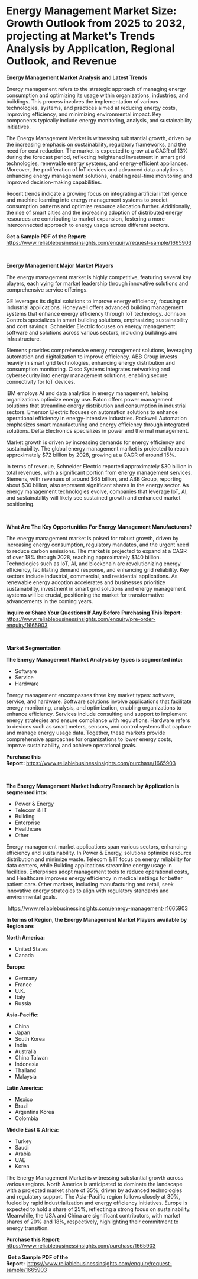 <p><h1>Energy Management Market Size: Growth Outlook from 2025 to 2032, projecting at Market's Trends Analysis by Application, Regional Outlook, and Revenue</h1></p><p><strong>Energy Management Market Analysis and Latest Trends</strong></p>
<p><p>Energy management refers to the strategic approach of managing energy consumption and optimizing its usage within organizations, industries, and buildings. This process involves the implementation of various technologies, systems, and practices aimed at reducing energy costs, improving efficiency, and minimizing environmental impact. Key components typically include energy monitoring, analysis, and sustainability initiatives.</p><p>The Energy Management Market is witnessing substantial growth, driven by the increasing emphasis on sustainability, regulatory frameworks, and the need for cost reduction. The market is expected to grow at a CAGR of 13% during the forecast period, reflecting heightened investment in smart grid technologies, renewable energy systems, and energy-efficient appliances. Moreover, the proliferation of IoT devices and advanced data analytics is enhancing energy management solutions, enabling real-time monitoring and improved decision-making capabilities.</p><p>Recent trends indicate a growing focus on integrating artificial intelligence and machine learning into energy management systems to predict consumption patterns and optimize resource allocation further. Additionally, the rise of smart cities and the increasing adoption of distributed energy resources are contributing to market expansion, fostering a more interconnected approach to energy usage across different sectors.</p></p>
<p><strong>Get a Sample PDF of the Report:&nbsp;</strong> <a href="https://www.reliablebusinessinsights.com/enquiry/request-sample/1665903?utm_campaign=3460&utm_medium=2&utm_source=Github&utm_content=ia&utm_term=20042025&utm_id=energy-management">https://www.reliablebusinessinsights.com/enquiry/request-sample/1665903</a></p>
<p>&nbsp;</p>
<p><strong>Energy Management Major Market Players</strong></p>
<p><p>The energy management market is highly competitive, featuring several key players, each vying for market leadership through innovative solutions and comprehensive service offerings. </p><p>GE leverages its digital solutions to improve energy efficiency, focusing on industrial applications. Honeywell offers advanced building management systems that enhance energy efficiency through IoT technology. Johnson Controls specializes in smart building solutions, emphasizing sustainability and cost savings. Schneider Electric focuses on energy management software and solutions across various sectors, including buildings and infrastructure.</p><p>Siemens provides comprehensive energy management solutions, leveraging automation and digitalization to improve efficiency. ABB Group invests heavily in smart grid technologies, enhancing energy distribution and consumption monitoring. Cisco Systems integrates networking and cybersecurity into energy management solutions, enabling secure connectivity for IoT devices.</p><p>IBM employs AI and data analytics in energy management, helping organizations optimize energy use. Eaton offers power management solutions that streamline energy distribution and consumption in industrial sectors. Emerson Electric focuses on automation solutions to enhance operational efficiency in energy-intensive industries. Rockwell Automation emphasizes smart manufacturing and energy efficiency through integrated solutions. Delta Electronics specializes in power and thermal management.</p><p>Market growth is driven by increasing demands for energy efficiency and sustainability. The global energy management market is projected to reach approximately $72 billion by 2028, growing at a CAGR of around 15%. </p><p>In terms of revenue, Schneider Electric reported approximately $30 billion in total revenues, with a significant portion from energy management services. Siemens, with revenues of around $65 billion, and ABB Group, reporting about $30 billion, also represent significant shares in the energy sector. As energy management technologies evolve, companies that leverage IoT, AI, and sustainability will likely see sustained growth and enhanced market positioning.</p></p>
<p>&nbsp;</p>
<p><strong>What Are The Key Opportunities For Energy Management Manufacturers?</strong></p>
<p><p>The energy management market is poised for robust growth, driven by increasing energy consumption, regulatory mandates, and the urgent need to reduce carbon emissions. The market is projected to expand at a CAGR of over 18% through 2028, reaching approximately $140 billion. Technologies such as IoT, AI, and blockchain are revolutionizing energy efficiency, facilitating demand response, and enhancing grid reliability. Key sectors include industrial, commercial, and residential applications. As renewable energy adoption accelerates and businesses prioritize sustainability, investment in smart grid solutions and energy management systems will be crucial, positioning the market for transformative advancements in the coming years.</p></p>
<p><strong>Inquire or Share Your Questions If Any Before Purchasing This Report:</strong> <a href="https://www.reliablebusinessinsights.com/enquiry/pre-order-enquiry/1665903?utm_campaign=3460&utm_medium=2&utm_source=Github&utm_content=ia&utm_term=20042025&utm_id=energy-management">https://www.reliablebusinessinsights.com/enquiry/pre-order-enquiry/1665903</a></p>
<p>&nbsp;</p>
<p><strong>Market Segmentation</strong></p>
<p><strong>The Energy Management Market Analysis by types is segmented into:</strong></p>
<p><ul><li>Software</li><li>Service</li><li>Hardware</li></ul></p>
<p><p>Energy management encompasses three key market types: software, service, and hardware. Software solutions involve applications that facilitate energy monitoring, analysis, and optimization, enabling organizations to enhance efficiency. Services include consulting and support to implement energy strategies and ensure compliance with regulations. Hardware refers to devices such as smart meters, sensors, and control systems that capture and manage energy usage data. Together, these markets provide comprehensive approaches for organizations to lower energy costs, improve sustainability, and achieve operational goals.</p></p>
<p><strong>Purchase this Report:&nbsp;</strong><a href="https://www.reliablebusinessinsights.com/purchase/1665903?utm_campaign=3460&utm_medium=2&utm_source=Github&utm_content=ia&utm_term=20042025&utm_id=energy-management">https://www.reliablebusinessinsights.com/purchase/1665903</a></p>
<p>&nbsp;</p>
<p><strong>The Energy Management Market Industry Research by Application is segmented into:</strong></p>
<p><ul><li>Power & Energy</li><li>Telecom & IT</li><li>Building</li><li>Enterprise</li><li>Healthcare</li><li>Other</li></ul></p>
<p><p>Energy management market applications span various sectors, enhancing efficiency and sustainability. In Power & Energy, solutions optimize resource distribution and minimize waste. Telecom & IT focus on energy reliability for data centers, while Building applications streamline energy usage in facilities. Enterprises adopt management tools to reduce operational costs, and Healthcare improves energy efficiency in medical settings for better patient care. Other markets, including manufacturing and retail, seek innovative energy strategies to align with regulatory standards and environmental goals.</p></p>
<p><a href="https://www.reliablebusinessinsights.com/energy-management-r1665903?utm_campaign=3460&utm_medium=2&utm_source=Github&utm_content=ia&utm_term=20042025&utm_id=energy-management">&nbsp;https://www.reliablebusinessinsights.com/energy-management-r1665903</a></p>
<p><strong>In terms of Region, the Energy Management Market Players available by Region are:</strong></p>
<p>
    <p> <strong> North America: </strong>
        <ul>
            <li>United States</li>
            <li>Canada</li>
        </ul>
        </p> 
    <p> <strong> Europe: </strong>
        <ul>
            <li>Germany</li>
            <li>France</li>
            <li>U.K.</li>
            <li>Italy</li>
            <li>Russia</li>
        </ul>
        </p> 
    <p> <strong> Asia-Pacific: </strong>
        <ul>
            <li>China</li>
            <li>Japan</li>
            <li>South Korea</li>
            <li>India</li>
            <li>Australia</li>
            <li>China Taiwan</li>
            <li>Indonesia</li>
            <li>Thailand</li>
            <li>Malaysia</li>
        </ul>
        </p> 
    <p> <strong> Latin America: </strong>
        <ul>
            <li>Mexico</li>
            <li>Brazil</li>
            <li>Argentina Korea</li>
            <li>Colombia</li>
        </ul>
        </p> 
    <p> <strong> Middle East & Africa: </strong>
        <ul>
            <li>Turkey</li>
            <li>Saudi</li>
            <li>Arabia</li>
            <li>UAE</li>
            <li>Korea</li>
        </ul>
    </p>
    </p>
<p><p>The Energy Management Market is witnessing substantial growth across various regions. North America is anticipated to dominate the landscape with a projected market share of 35%, driven by advanced technologies and regulatory support. The Asia-Pacific region follows closely at 30%, fueled by rapid industrialization and energy efficiency initiatives. Europe is expected to hold a share of 25%, reflecting a strong focus on sustainability. Meanwhile, the USA and China are significant contributors, with market shares of 20% and 18%, respectively, highlighting their commitment to energy transition.</p></p>
<p><strong>Purchase this Report: </strong><a href="https://www.reliablebusinessinsights.com/purchase/1665903?utm_campaign=3460&utm_medium=2&utm_source=Github&utm_content=ia&utm_term=20042025&utm_id=energy-management">https://www.reliablebusinessinsights.com/purchase/1665903</a></p>
<p>&nbsp;<strong>Get a Sample PDF of the Report:&nbsp;&nbsp;</strong><a href="https://www.reliablebusinessinsights.com/enquiry/request-sample/1665903?utm_campaign=3460&utm_medium=2&utm_source=Github&utm_content=ia&utm_term=20042025&utm_id=energy-management">https://www.reliablebusinessinsights.com/enquiry/request-sample/1665903</a></p>
<p><strong></strong></p>
<p><p></p><p></p><p></p></p>